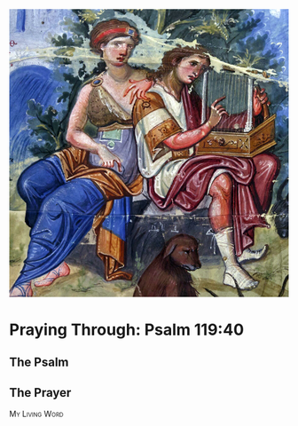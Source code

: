 <img class="intro-right" src="art-paris-psalter.jpg">

<style>
  li {list-style-type: none;}
  p + ul {
    margin-top: -18px;
}
</style>

# Praying Through: Psalm 119:40

## The Psalm

## The Prayer

<div style="font-variant: small-caps;">
My Living Word
</div>
